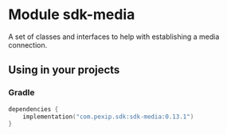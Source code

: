 # Module sdk-media

A set of classes and interfaces to help with establishing a media connection.

## Using in your projects

### Gradle

```kotlin
dependencies {
    implementation("com.pexip.sdk:sdk-media:0.13.1")
}
```
